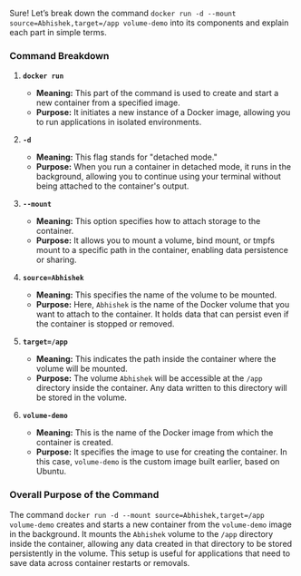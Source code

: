 Sure! Let’s break down the command `docker run -d --mount source=Abhishek,target=/app volume-demo` into its components and explain each part in simple terms.

### Command Breakdown

1. **`docker run`**
   - **Meaning:** This part of the command is used to create and start a new container from a specified image.
   - **Purpose:** It initiates a new instance of a Docker image, allowing you to run applications in isolated environments.

2. **`-d`**
   - **Meaning:** This flag stands for "detached mode."
   - **Purpose:** When you run a container in detached mode, it runs in the background, allowing you to continue using your terminal without being attached to the container's output.

3. **`--mount`**
   - **Meaning:** This option specifies how to attach storage to the container.
   - **Purpose:** It allows you to mount a volume, bind mount, or tmpfs mount to a specific path in the container, enabling data persistence or sharing.

4. **`source=Abhishek`**
   - **Meaning:** This specifies the name of the volume to be mounted.
   - **Purpose:** Here, `Abhishek` is the name of the Docker volume that you want to attach to the container. It holds data that can persist even if the container is stopped or removed.

5. **`target=/app`**
   - **Meaning:** This indicates the path inside the container where the volume will be mounted.
   - **Purpose:** The volume `Abhishek` will be accessible at the `/app` directory inside the container. Any data written to this directory will be stored in the volume.

6. **`volume-demo`**
   - **Meaning:** This is the name of the Docker image from which the container is created.
   - **Purpose:** It specifies the image to use for creating the container. In this case, `volume-demo` is the custom image built earlier, based on Ubuntu.

### Overall Purpose of the Command
The command `docker run -d --mount source=Abhishek,target=/app volume-demo` creates and starts a new container from the `volume-demo` image in the background. It mounts the `Abhishek` volume to the `/app` directory inside the container, allowing any data created in that directory to be stored persistently in the volume. This setup is useful for applications that need to save data across container restarts or removals.